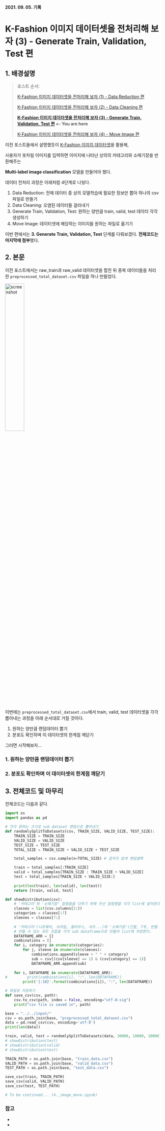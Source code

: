 **2021. 09. 05. 기록**

# K-Fashion 이미지 데이터셋을 전처리해 보자 (3) - Generate Train, Validation, Test 편

## 1. 배경설명

> 포스트 순서:
> 
> [K-Fashion 이미지 데이터셋을 전처리해 보자 (1) - Data Reduction 편](https://github.com/heejaykong/TIL/blob/main/ML/k-fashion%EB%8D%B0%EC%9D%B4%ED%84%B0%EC%85%8B%20%EC%A0%84%EC%B2%98%EB%A6%AC%20%EA%B3%BC%EC%A0%95(1).md)
> 
> [K-Fashion 이미지 데이터셋을 전처리해 보자 (2) - Data Cleaning 편](https://github.com/heejaykong/TIL/blob/main/ML/k-fashion%EB%8D%B0%EC%9D%B4%ED%84%B0%EC%85%8B%20%EC%A0%84%EC%B2%98%EB%A6%AC%20%EA%B3%BC%EC%A0%95(2).md)
> 
> **[K-Fashion 이미지 데이터셋을 전처리해 보자 (3) - Generate Train, Validation, Test 편](https://github.com/heejaykong/TIL/blob/main/ML/k-fashion%EB%8D%B0%EC%9D%B4%ED%84%B0%EC%85%8B%20%EC%A0%84%EC%B2%98%EB%A6%AC%20%EA%B3%BC%EC%A0%95(3).md) <- You are here**
> 
> [K-Fashion 이미지 데이터셋을 전처리해 보자 (4) - Move Image 편]()

이전 포스트들에서 설명했듯이 [K-Fashion 이미지 데이터셋](https://aihub.or.kr/aidata/7988)을 활용해,

사용자가 옷차림 이미지를 입력하면 이미지에 나타난 상의의 카테고리와 소매기장을 반환해주는

**Multi-label image classification** 모델을 만들어야 했다.

데이터 전처리 과정은 아래처럼 4단계로 나눴다.

1. Data Reduction: 전체 데이터 중 상의 모델학습에 필요한 정보만 뽑아 하나의 csv 파일로 만들기
2. Data Cleaning: 오염된 데이터들 걸러내기
3. Generate Train, Validation, Test: 원하는 양만큼 train, valid, test 데이터 각각 생성하기
4. Move Image: 데이터셋에 해당하는 이미지들 원하는 파일로 옮기기

이번 편에서는 **3. Generate Train, Validation, Test** 단계를 다뤄보겠다. **전체코드는 마지막에 첨부**했다.

## 2. 본문

이전 포스트에서는 raw_train과 raw_valid 데이터셋을 합친 뒤 중복 데이터들을 처리한 `preprocessed_total_dataset.csv` 파일을 하나 만들었다.

<img src="https://user-images.githubusercontent.com/18097984/137585368-2aa2f47d-290c-4480-987b-1c1ce19ee6aa.png" width="35%" alt="screenshot" />

이번에는 `preprocessed_total_dataset.csv`에서 train, valid, test 데이터셋을 각각 뽑아내는 과정을 아래 순서대로 거칠 것이다.

1. 원하는 양만큼 랜덤데이터 뽑기
2. 분포도 확인하며 이 데이터셋의 한계점 깨닫기

그러면 시작해보자...

### 1. 원하는 양만큼 랜덤데이터 뽑기

### 2. 분포도 확인하며 이 데이터셋의 한계점 깨닫기

## 3. 전체코드 및 마무리

전체코드는 다음과 같다.

```python
import os
import pandas as pd
```

```python
# 각각 원하는 크기로 sub dataset 랜덤으로 뽑아내기
def randomlySplitToDatasets(csv, TRAIN_SIZE, VALID_SIZE, TEST_SIZE):
    TRAIN_SIZE = TRAIN_SIZE
    VALID_SIZE = VALID_SIZE
    TEST_SIZE = TEST_SIZE
    TOTAL_SIZE = TRAIN_SIZE + VALID_SIZE + TEST_SIZE

    total_samples = csv.sample(n=TOTAL_SIZE) # 겹치지 않게 랜덤셀렉

    train = total_samples[:TRAIN_SIZE]
    valid = total_samples[TRAIN_SIZE : TRAIN_SIZE + VALID_SIZE]
    test = total_samples[TRAIN_SIZE + VALID_SIZE:]
    
    print(len(train), len(valid), len(test))
    return [train, valid, test]
```

```python
def showDistribution(csv):
    # '카테고리'와 '소매기장' 칼럼들을 다루기 위해 우선 칼럼명을 각각 list에 넣어준다
    classes = list(csv.columns[2:])
    categories = classes[:7]
    sleeves = classes[7:]
    
    # '카테고리'(니트웨어, 브라탑, 블라우스, 셔츠...)와 '소매기장'(긴팔, 7부, 반팔...) 칼럼으로
    # 만들 수 있는 모든 조합을 각각 sub dataframe으로 만들어 list에 저장한다.
    DATAFRAME_ARR = []
    combinations = []
    for i, category in enumerate(categories):
        for j, sleeve in enumerate(sleeves):
            combinations.append(sleeve + " " + category)
            sub = csv[(csv[sleeve] == 1) & (csv[category] == 1)]
            DATAFRAME_ARR.append(sub)
    
    for i, DATAFRAME in enumerate(DATAFRAME_ARR):
#         print(combinations[i], ":", len(DATAFRAME))
        print('{:10}'.format(combinations[i]), ":", len(DATAFRAME))
```

```python
# 파일로 저장하기
def save_csv(csv, path):
    csv.to_csv(path, index = False, encoding="utf-8-sig")
    print("csv file is saved in", path)
```

```python
base = "../../input/"
csv = os.path.join(base, "preprocessed_total_dataset.csv")
data = pd.read_csv(csv, encoding='utf-8')
print(len(data))
```

```python
train, valid, test = randomlySplitToDatasets(data, 30000, 10000, 10000)
# showDistribution(test)
# showDistribution(valid)
# showDistribution(test)
```

```python
TRAIN_PATH = os.path.join(base, "train_data.csv")
VALID_PATH = os.path.join(base, "valid_data.csv")
TEST_PATH = os.path.join(base, "test_data.csv")

save_csv(train, TRAIN_PATH)
save_csv(valid, VALID_PATH)
save_csv(test, TEST_PATH)
```

```python
# To be continued... (4._image_move.ipynb)
```

### 참고
* []()
* []()
